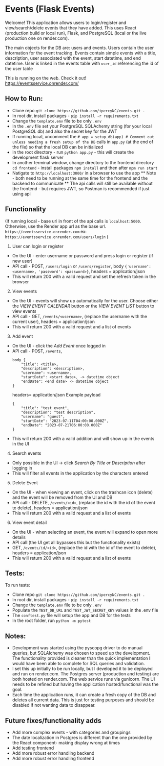 # Events (Flask Events)
Welcome! This application allows users to login/register and view/search/delete events that they have added. 
This uses React (production build or local run), Flask, and PostgreSQL (local or the live production one on render.com).

The main objects for the DB are: users and events. Users contain the user information for the event tracking.
Events contain simple events with a title, description, user associated with the event, start datetime, and end datetime.
User is linked in the events table with `user_id` referencing the id of the user table

This is running on the web. Check it out!
https://eventsservice.onrender.com/
## How to Run:
* Clone repo `git clone https://github.com/ipercyNC/events.git .`
* In root dir, install packages - `pip install -r requirements.txt`
* Change the `template.env` file to be only `.env`
* In the `.env` file set your PostgreSQL SQLAchemy string (for your local PostgreSQL db) and also the secret key for the JWT
* If running local, uncomment the `# app = setup_db(app) # Comment out unless needing a fresh setup of the DB` calls in `app.py` (at the end of the file) so that the local DB can be initialized
* In the root directory - run `python app.py` - this will create the development flask server
* In another terminal window, change directory to the frontend directory `cd frontend` - install packages `npm install` and then after `npm run start`
* Natigate to `http://localhost:3000/` in a browser to use the app
** Note - both need to be running at the same time for the frontend and the backend to communicate
** The api calls will still be available without the frontend - but requires JWT, so Postman is recommended if just using api 

## Functionality
(If running local - base url in front of the api calls is `localhost:5000`. Otherwise, use the Render app url as the base url. `https://eventsservice.onrender.com` ex: `https://eventsservice.onrender.com/users/login` )
1) User can login or register
- On the UI - enter username or password and press login or register (if new user)
- API call - POST, `/users/login`  or `/users/register`,    body `{'username': <username>, 'password': <password>}`, headers = application/json
- This will return 200 with a valid request and set the refresh token in the browser
2) View events
- On the UI - events will show up automatically for the user. Choose either the *VIEW EVENT CALENDAR* button or the *VIEW EVENT LIST* button to view events
- API call - GET, `/events/<username>`, (replace the username with the current user), headers = application/json
- This will return 200 with a valid request and a list of events
3) Add event
- On the UI - click the *Add Event* once logged in
- API call - POST, `/events`, 
    ```
    body {
        "title": <title>,
        "description": <description>,
        "username": <username>,
        "startDate": <start date>, -> datetime object
        "endDate": <end date> -> datetime object
    }
    ```
    headers= application/json
    Example payload
    ```
    {
        "title": "test event",
        "description": "test description",
        "username": "guest",
        "startDate": "2023-07-11T04:00:00.000Z",
        "endDate": "2023-07-21T06:00:00.000Z"
    }
    ```
- This will return 200 with a valid addition and will show up in the events in the UI
4) Search events
- Only possible in the UI -> click *Search By Title or Description* after logging in
- This will filter all events in the application by the characters entered
5) Delete Event
- On the UI - when viewing an event, click on the trashcan icon (delete) and the event will be removed from the UI and DB
- API call - DELETE, `/events/<id>`, (replace the id with the id of the event to delete), headers = application/json
- This will return 200 with a valid request and a list of events
6) View event detail
- On the UI - when selecting an event, the event will expand to open more details
- API call (the UI get all bypasses this but the functionality exists)
- GET, `/events/id/<id>`, (replace the id with the id of the event to delete), headers = application/json
- This will return 200 with a valid request and a list of events



 ## Tests:
 To run tests:
 * Clone repo `git clone https://github.com/ipercyNC/events.git .`
 * In root dir, install packages - `pip install -r requirements.txt`
 * Change the `template.env` file to be only `.env`
 * Populate the `TEST_DB_URL` and `TEST_JWT_SECRET_KEY` values in the .env file
 * The `conftest.py` file will setup the app and DB for the tests
 * In the root folder, run `python -m pytest`


## Notes:
* Development was started using the pyscopg driver to do manual queries, but SQLAlchemy was chosen to speed up 
the development. The functionality provided is cleaner than the quick implementation I would have been able to complete
for SQL queries and validation.
* I set this up initially to be run locally, but I developed it to be deployed and run on render.com. The Postgres server (production and testing)
are both hosted on render.com. The web service runs via gunicorn. The UI needs to be refined but having
the application hosted/functional was the goal.
* Each time the application runs, it can create a fresh copy of the DB and deletes all current data. This is just for testing purposes and should be disabled if not wanting data to disappear.

## Future fixes/functionality adds
* Add more complex events - with categories and groupings
* The date localization in Postgres is different than the one provided by the React component- making display wrong at times
* Add testing frontend
* Add more robust error handling backend
* Add more robust error handling frontend
